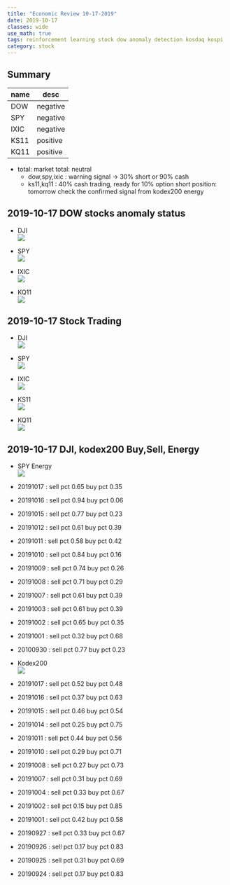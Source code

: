 ```yaml
---
title: "Economic Review 10-17-2019"
date: 2019-10-17
classes: wide
use_math: true
tags: reinforcement learning stock dow anomaly detection kosdaq kospi
category: stock
---
```


## Summary

|name|desc|
|--|--|
|DOW| negative|
|SPY| negative|
|IXIC| negative|
|KS11| positive|
|KQ11| positive|

- total: market total: neutral
    - dow,spy,ixic : warning signal -> 30% short or 90% cash
    - ks11,kq11 : 40% cash trading, ready for 10% option short position: tomorrow check the confirmed signal from kodex200 energy

## 2019-10-17 DOW stocks anomaly status
- DJI  
![](../../pictures/stock_analysis/20191017_dji.png)  

- SPY  
![](../../pictures/stock_analysis/20191017_spy.png)  
- IXIC  
![](../../pictures/stock_analysis/20191017_ixic.png)  

- KQ11  
![](../../pictures/stock_analysis/20191017_kq11.png)  

## 2019-10-17 Stock Trading
- DJI  
![](../../pictures/stock_analysis/20191017_dji_trade.png)  
- SPY  
![](../../pictures/stock_analysis/20191017_spy_trade.png)  
- IXIC  
![](../../pictures/stock_analysis/20191017_ixic_trade.png)  


- KS11  
![](../../pictures/stock_analysis/20191017_ks11_trade.png)  
- KQ11  
![](../../pictures/stock_analysis/20191017_kq11_trade.png)  


## 2019-10-17 DJI, kodex200 Buy,Sell, Energy
- SPY Energy  
![](../../pictures/stock_analysis/20191017_spy_energy.png)  

- 20191017 : sell pct 0.65 buy pct 0.35
- 20191016 : sell pct 0.94 buy pct 0.06
- 20191015 : sell pct 0.77 buy pct 0.23
- 20191012 : sell pct 0.61 buy pct 0.39
- 20191011 : sell pct 0.58 buy pct 0.42
- 20191010 : sell pct 0.84 buy pct 0.16
- 20191009 : sell pct 0.74 buy pct 0.26
- 20191008 : sell pct 0.71 buy pct 0.29
- 20191007 : sell pct 0.61 buy pct 0.39
- 20191003 : sell pct 0.61 buy pct 0.39
- 20191002 : sell pct 0.65 buy pct 0.35
- 20191001 : sell pct 0.32 buy pct 0.68
- 20100930 : sell pct 0.77 buy pct 0.23

- Kodex200  
![](../../pictures/stock_analysis/20191017_kodex200_energy.png)  

- 20191017 : sell pct 0.52 buy pct 0.48
- 20191016 : sell pct 0.37 buy pct 0.63
- 20191015 : sell pct 0.46 buy pct 0.54
- 20191014 : sell pct 0.25 buy pct 0.75
- 20191011 : sell pct 0.44 buy pct 0.56
- 20191010 : sell pct 0.29 buy pct 0.71
- 20191008 : sell pct 0.27 buy pct 0.73
- 20191007 : sell pct 0.31 buy pct 0.69
- 20191004 : sell pct 0.33 buy pct 0.67
- 20191002 : sell pct 0.15 buy pct 0.85
- 20191001 : sell pct 0.42 buy pct 0.58
- 20190927 : sell pct 0.33 buy pct 0.67
- 20190926 : sell pct 0.17 buy pct 0.83
- 20190925 : sell pct 0.31 buy pct 0.69
- 20190924 : sell pct 0.17 buy pct 0.83
